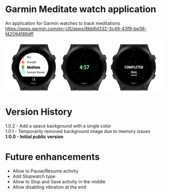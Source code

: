 # Garmin Meditate watch application
An application for Garmin watches to track meditations  
https://apps.garmin.com/en-US/apps/8bb6d332-3c49-43f9-be36-f42094f89dff

![Samples](screenshots/cover.png)

# Version History
1.0.2 - Add a space background with a single color  
1.0.1 - Temporarily removed background image due to memory issues  
**1.0.0 - Initial public version**  

# Future enhancements
* Allow to Pause/Resume activity  
* Add Stopwatch type  
* Allow to Stop and Save activity in the middle  
* Allow disabling vibration at the end  

